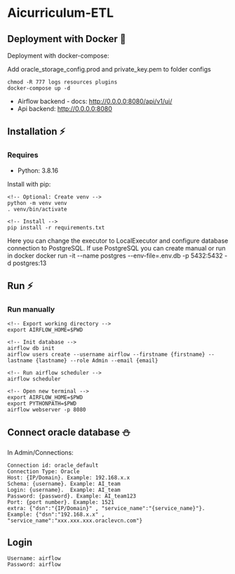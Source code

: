 # Aicurriculum-ETL

## Deployment with Docker 🐳

Deployment with docker-compose:

Add oracle_storage_config.prod and private_key.pem to folder configs

```
chmod -R 777 logs resources plugins
docker-compose up -d
```

- Airflow backend - docs: http://0.0.0.0:8080/api/v1/ui/
- Api backend: http://0.0.0.0:8080

## Installation ⚡️

### Requires

- Python: 3.8.16

Install with pip:

```
<!-- Optional: Create venv -->
python -m venv venv
. venv/bin/activate

<!-- Install -->
pip install -r requirements.txt
```

<!-- Optional: Change executor and database -->

Here you can change the executor to LocalExecutor and configure database connection to PostgreSQL.
If use PostgreSQL you can create manual or run in docker
docker run -it --name postgres --env-file=.env.db -p 5432:5432 -d postgres:13

## Run ⚡️

### Run manually

```
<!-- Export working directory -->
export AIRFLOW_HOME=$PWD

<!-- Init database -->
airflow db init
airflow users create --username airflow --firstname {firstname} --lastname {lastname} --role Admin --email {email}

<!-- Run airflow scheduler -->
airflow scheduler

<!-- Open new terminal -->
export AIRFLOW_HOME=$PWD
export PYTHONPATH=$PWD
airflow webserver -p 8080
```

## Connect oracle database ⛄️

In Admin/Connections:

```
Connection id: oracle_default
Connection Type: Oracle
Host: {IP/Domain}. Example: 192.168.x.x
Schema: {username}. Example: AI_team
Login: {username}.  Example: AI_team
Password: {password}. Example: AI_team123
Port: {port number}. Example: 1521
extra: {"dsn":"{IP/Domain}" , "service_name":"{service_name}"}. Example: {"dsn":"192.168.x.x" , "service_name":"xxx.xxx.xxx.oraclevcn.com"}
```

## Login

```
Username: airflow
Password: airflow
```
